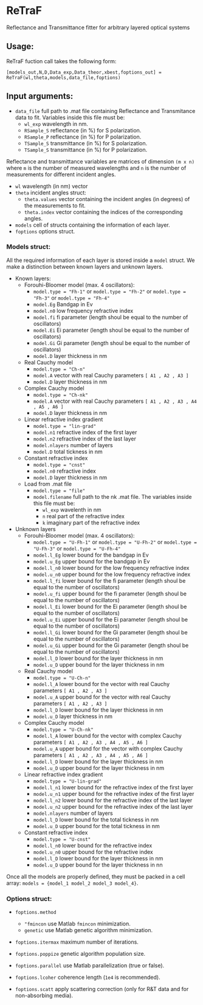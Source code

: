 # ReTraF
Reflectance and Transmittance fitter for arbitrary layered optical systems


## **Usage**:
ReTraF fuction call takes the following form:
```
[models_out,N,D,Data_exp,Data_theor,xbest,foptions_out] = ReTraF(wl,theta,models,data_file,foptions)
```
## Input arguments:

- ```data_file``` full path to .mat file containing Reflectance and Transmitance data to fit. Variables inside this file must be:
  - ```wl_exp``` wavelength in nm.
  - ```RSample_S``` reflectance (in %) for S polarization.
  - ```RSample_P``` reflectance (in %) for P polarization.
  - ```TSample_S``` transmittance (in %) for S polarization.
  - ```TSample_S``` transmittance (in %) for P polarization.

Reflectance and transmittance variables are matrices of dimension ```(m x n)``` where ```m``` is the number of measured wavelengths and ```n``` is the number of measurements for different incident angles.
- ```wl``` wavelength (in nm) vector
- ```theta``` incident angles struct:
   - ```theta.values``` vector containing the incident angles (in degrees) of the measurements to fit.
   - ```theta.index``` vector containing the indices of the corresponding angles.
 - ```models``` cell of structs containing the information of each layer.
 - ```foptions``` options struct.

### Models struct:
All the required information of each layer is stored inside a ```model``` struct. We make a distinction between known layers and unknown layers.
  - Known layers:
    - Forouhi-Bloomer model (max. 4 oscillators):
      - ```model.type = "Fh-1"``` or ```model.type = "Fh-2"``` or ```model.type = "Fh-3"``` or ```model.type = "Fh-4"```
      - ```model.Eg``` Bandgap in Ev
      - ```model.n0``` low frequency refractive index
      - ```model.fi``` fi parameter (length shoul be equal to the number of oscillators)
      - ```model.Ei``` Ei parameter (length shoul be equal to the number of oscillators)
      - ```model.Gi``` Gi parameter (length shoul be equal to the number of oscillators)
      - ```model.D``` layer thickness in nm
    - Real Cauchy model
      - ```model.type = "Ch-n"```
      - ```model.A``` vector with real Cauchy parameters ```[ A1 , A2 , A3 ]```
      - ```model.D``` layer thickness in nm
    - Complex Cauchy model
      - ```model.type = "Ch-nk"```
      - ```model.A``` vector with real Cauchy parameters ```[ A1 , A2 , A3 , A4 , A5 , A6 ]```
      - ```model.D``` layer thickness in nm
    - Linear refractive index gradient
      - ```model.type = "lin-grad"```
      - ```model.n1``` refractive index of the first layer
      - ```model.n2``` refractive index of the last layer
      - ```model.nlayers``` number of layers
      - ```model.D``` total tickness in nm
    - Constant refractive index
      - ```model.type = "cnst"```
      - ```model.n0``` refractive index
      - ```model.D``` layer thickness in nm
    - Load from .mat file
      - ```model.type = "file"```
      - ```model.filename``` full path to the nk .mat file. The variables inside this file must be:
        - ```wl_exp``` wavelenth in nm
        - ```n``` real part of the refractive index
        - ```k``` imaginary part of the refractive index
  - Unknown layers
      - Forouhi-Bloomer model (max. 4 oscillators):
        - ```model.type = "U-Fh-1"``` or ```model.type = "U-Fh-2"``` or ```model.type = "U-Fh-3"``` or ```model.type = "U-Fh-4"```
        - ```model.l_Eg``` lower bound for the bandgap in Ev
        - ```model.u_Eg``` upper bound for the bandgap in Ev
        - ```model.l_n0``` lower bound for the low frequency refractive index
        - ```model.u_n0``` upper bound for the low frequency refractive index
        - ```model.l_fi``` lower bound for the fi parameter (length shoul be equal to the number of oscillators)
        - ```model.u_fi``` upper bound for the fi parameter (length shoul be equal to the number of oscillators)
        - ```model.l_Ei``` lower bound for the Ei parameter (length shoul be equal to the number of oscillators)
        - ```model.u_Ei``` upper bound for the Ei parameter (length shoul be equal to the number of oscillators)
        - ```model.l_Gi``` lower bound for the Gi parameter (length shoul be equal to the number of oscillators)
        - ```model.u_Gi``` upper bound for the Gi parameter (length shoul be equal to the number of oscillators)
        - ```model.l_D```  lower bound for the layer thickness in nm
        - ```model.u_D```  upper bound for the layer thickness in nm
      - Real Cauchy model
        - ```model.type = "U-Ch-n"```
        - ```model.l_A```  lower bound for the vector with real Cauchy parameters ```[ A1 , A2 , A3 ]```
        - ```model.u_A```  upper bound for the vector with real Cauchy parameters ```[ A1 , A2 , A3 ]```
        - ```model.l_D```  lower bound for the layer thickness in nm
        - ```model.u_D```  layer thickness in nm
      - Complex Cauchy model
        - ```model.type = "U-Ch-nk"```
        - ```model.l_A```  lower bound for the vector with complex Cauchy parameters ```[ A1 , A2 , A3 , A4 , A5 , A6 ]```
        - ```model.u_A```  upper bound for the vector with complex Cauchy parameters ```[ A1 , A2 , A3 , A4 , A5 , A6 ]```
        - ```model.l_D```  lower bound for the layer thickness in nm
        - ```model.u_D```  upper bound for the layer thickness in nm
      - Linear refractive index gradient
        - ```model.type = "U-lin-grad"```
        - ```model.l_n1``` lower bound for the refractive index of the first layer
        - ```model.u_n1``` upper bound for the refractive index of the first layer
        - ```model.l_n2``` lower bound for the refractive index of the last layer
        - ```model.u_n2``` upper bound for the refractive index of the last layer
        - ```model.nlayers``` number of layers
        - ```model.l_D``` lower bound for the total tickness in nm
        - ```model.u_D``` upper bound for the total tickness in nm
      - Constant refractive index
        - ```model.type = "U-cnst"```
        - ```model.l_n0``` lower bound for the refractive index
        - ```model.u_n0``` upper bound for the refractive index
        - ```model.l_D```  lower bound for the layer thickness in nm
        - ```model.u_D```  upper bound for the layer thickness in nn

Once all the models are properly defined, they must be packed in a cell array: ```models = {model_1 model_2 model_3 model_4}```.

### Options struct:
- ```foptions.method```
  - ```"fmincon``` use Matlab ```fmincon``` minimization.
  - ```genetic``` use Matlab genetic algorithm minimization.


- ```foptions.itermax``` maximum number of iterations.
- ```foptions.poppize``` genetic algorithm population size.
- ```foptions.parallel``` use Matlab parallelization (true or false).
- ```foptions.lcoher``` coherence length (```1e4``` is recommended).
- ```foptions.scatt``` apply scattering correction (only for R&T data and for non-absorbing media).
  
        
        
        
        
        
        
        
        
        
        
        
        
        
        
        
